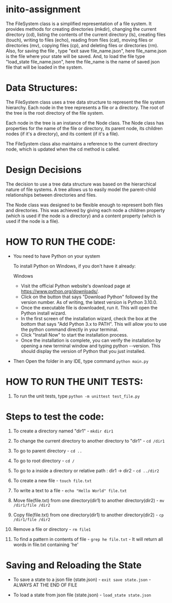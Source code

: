 # inito-assignment

The FileSystem class is a simplified representation of a file system. It provides methods for creating directories (mkdir), changing the current directory (cd), listing the contents of the current directory (ls), creating files (touch), writing to files (echo), reading from files (cat), moving files or directories (mv), copying files (cp), and deleting files or directories (rm). Also, for saving the file , type "exit save file_name.json", here file_name.json is the file where your state will be saved. And, to load the file type "load_state file_name.json", here the file_name is the name of saved json file that will be loaded in the system.

# Data Structures:
The FileSystem class uses a tree data structure to represent the file system hierarchy. Each node in the tree represents a file or a directory. The root of the tree is the root directory of the file system.

Each node in the tree is an instance of the Node class. The Node class has properties for the name of the file or directory, its parent node, its children nodes (if it's a directory), and its content (if it's a file).

The FileSystem class also maintains a reference to the current directory node, which is updated when the cd method is called.

# Design Decisions
The decision to use a tree data structure was based on the hierarchical nature of file systems. A tree allows us to easily model the parent-child relationships between directories and files.

The Node class was designed to be flexible enough to represent both files and directories. This was achieved by giving each node a children property (which is used if the node is a directory) and a content property (which is used if the node is a file).



# HOW TO RUN THE CODE:

* You need to have Python on your system

  To install Python on Windows, if you don't have it already:
  
  Windows
  
  * Visit the official Python website's download page at https://www.python.org/downloads/.
  * Click on the button that says "Download Python" followed by the version number. As of writing, the latest version is Python 3.10.0.
  * Once the executable file is downloaded, run it. This will open the Python install wizard.
  * In the first screen of the installation wizard, check the box at the bottom that says "Add Python 3.x to PATH". This will allow you to use the python command directly in your terminal.
  * Click "Install Now" to start the installation process.
  * Once the installation is complete, you can verify the installation by opening a new terminal window and typing python --version. This should display the version of Python that you just installed.
  
* Then Open the folder in any IDE, type command ```python main.py```



# HOW TO RUN THE UNIT TESTS:

1) To run the unit tests, type ```python -m unittest test_file.py```



# Steps to test the code:

1) To create a directory named "dir1" - ```mkdir dir1```

2) To change the current directory to another directory to "dir1" - ```cd /dir1```

3) To go to parent directory - ```cd ..```

4) To go to root directory - ```cd /```

5) To go to a inside a directory or relative path : dir1 -> dir2 - ```cd ../dir2```

6) To create a new file - ```touch file.txt```

7) To write a text to a file - ```echo "Hello World" file.txt```

8) Move file(file.txt) from one directory(dir1) to another directory(dir2) - ```mv /dir1/file /dir2```

9) Copy file(file.txt) from one directory(dir1) to another directory(dir2) - ```cp /dir1/file /dir2```

10) Remove a file or directory - ```rm file1```

11) To find a pattern in contents of file - ```grep he file.txt``` - It will return all words in file.txt containing 'he'

# Saving and Reloading the State

* To save a state to a json file (state.json) - ```exit save state.json``` - ALWAYS AT THE END OF FILE

* To load a state from json file (state.json) - ```load_state state.json```




















